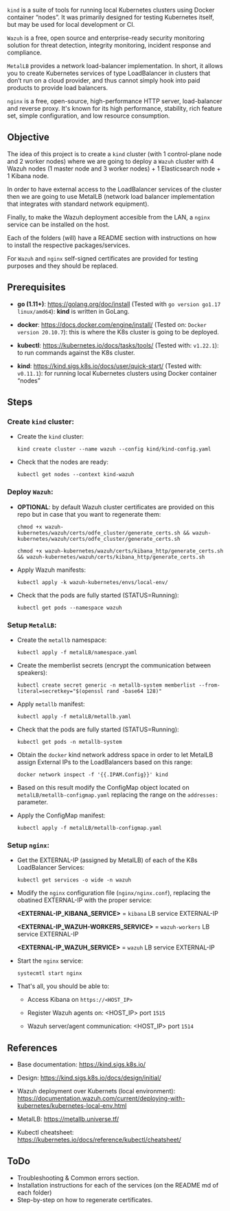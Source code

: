 `kind` is a suite of tools for running local Kubernetes clusters using Docker container “nodes”. It was primarily designed for testing Kubernetes itself, but may be used for local development or CI.

`Wazuh` is a free, open source and enterprise-ready security monitoring solution for threat detection, integrity monitoring, incident response and compliance.

`MetalLB` provides a network load-balancer implementation. In short, it allows you to create Kubernetes services of type LoadBalancer in clusters that don’t run on a cloud provider, and thus cannot simply hook into paid products to provide load balancers.

`nginx` is a free, open-source, high-performance HTTP server, load-balancer and reverse proxy. It's known for its high performance, stability, rich feature set, simple configuration, and low resource consumption.

## Objective

The idea of this project is to create a `kind` cluster (with 1 control-plane node and 2 worker nodes) where we are going to deploy a `Wazuh` cluster with 4 Wazuh nodes (1 master node and 3 worker nodes) + 1 Elasticsearch node + 1 Kibana node.

In order to have external access to the LoadBalancer services of the cluster then we are going to use MetalLB (network load balancer implementation that integrates with standard network equipment). 

Finally, to make the Wazuh deployment accesible from the LAN, a `nginx` service can be installed on the host.

Each of the folders (will) have a README section with instructions on how to install the respective packages/services.

For `Wazuh` and `nginx` self-signed certificates are provided for testing purposes and they should be replaced.

## Prerequisites

- **go (1.11+)**: https://golang.org/doc/install (Tested with `go version go1.17 linux/amd64`): **kind** is written in GoLang.

- **docker**: https://docs.docker.com/engine/install/ (Tested on: `Docker version 20.10.7`): this is where the K8s cluster is going to be deployed.

- **kubectl**: https://kubernetes.io/docs/tasks/tools/ (Tested with: `v1.22.1`): to run commands against the K8s cluster.

- **kind**: https://kind.sigs.k8s.io/docs/user/quick-start/ (Tested with: `v0.11.1`): for running local Kubernetes clusters using Docker container “nodes”

## Steps

### Create `kind` cluster:

- Create the `kind` cluster:

  `kind create cluster --name wazuh --config kind/kind-config.yaml`

- Check that the nodes are ready:

  `kubectl get nodes --context kind-wazuh`

### Deploy `Wazuh`:

- **OPTIONAL**: by default Wazuh cluster certificates are provided on this repo but in case that you want to regenerate them:

  `chmod +x wazuh-kubernetes/wazuh/certs/odfe_cluster/generate_certs.sh && wazuh-kubernetes/wazuh/certs/odfe_cluster/generate_certs.sh`

  `chmod +x wazuh-kubernetes/wazuh/certs/kibana_http/generate_certs.sh && wazuh-kubernetes/wazuh/certs/kibana_http/generate_certs.sh`

- Apply Wazuh manifests:

  `kubectl apply -k wazuh-kubernetes/envs/local-env/`

- Check that the pods are fully started (STATUS=Running):

  `kubectl get pods --namespace wazuh`

### Setup `MetalLB`:

- Create the `metallb` namespace:

  `kubectl apply -f metalLB/namespace.yaml`

- Create the memberlist secrets (encrypt the communication between speakers):

  `kubectl create secret generic -n metallb-system memberlist --from-literal=secretkey="$(openssl rand -base64 128)"`

- Apply `metallb` manifest:

  `kubectl apply -f metalLB/metallb.yaml`

- Check that the pods are fully started (STATUS=Running):

  `kubectl get pods -n metallb-system`

- Obtain the `docker` kind network address space in order to let MetalLB assign External IPs to the LoadBalancers based on this range:

  `docker network inspect -f '{{.IPAM.Config}}' kind`

- Based on this result modify the ConfigMap object located on `metalLB/metallb-configmap.yaml` replacing the range on the `addresses:` parameter.

- Apply the ConfigMap manifest:

  `kubectl apply -f metalLB/metallb-configmap.yaml`

### Setup `nginx`:

- Get the EXTERNAL-IP (assigned by MetalLB) of each of the K8s LoadBalancer Services:

  `kubectl get services -o wide -n wazuh`

- Modify the `nginx` configuration file (`nginx/nginx.conf`), replacing the obatined EXTERNAL-IP with the proper service:

  **<EXTERNAL-IP_KIBANA_SERVICE>** = `kibana` LB service EXTERNAL-IP

  **<EXTERNAL-IP_WAZUH-WORKERS_SERVICE>** = `wazuh-workers` LB service EXTERNAL-IP

  **<EXTERNAL-IP_WAZUH_SERVICE>** = `wazuh` LB service EXTERNAL-IP

- Start the `nginx` service:

  `systecmtl start nginx`

- That's all, you should be able to:

  - Access Kibana on `https://<HOST_IP>`

  - Register Wazuh agents on: <HOST_IP> port `1515`

  - Wazuh server/agent communication: <HOST_IP> port `1514`
  
## References

- Base documentation: https://kind.sigs.k8s.io/

- Design: https://kind.sigs.k8s.io/docs/design/initial/

- Wazuh deployment over Kubernets (local environment): https://documentation.wazuh.com/current/deploying-with-kubernetes/kubernetes-local-env.html

- MetalLB: https://metallb.universe.tf/

- Kubectl cheatsheet: https://kubernetes.io/docs/reference/kubectl/cheatsheet/

## ToDo

- Troubleshooting & Common errors section.
- Installation instructions for each of the services (on the README md of each folder)
- Step-by-step on how to regenerate certificates.
